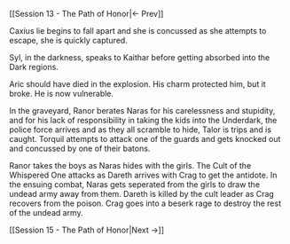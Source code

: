 [[Session 13 - The Path of Honor|<- Prev]]

Caxius lie begins to fall apart and she is concussed as she attempts to escape, she is quickly captured.

Syl, in the darkness, speaks to Kaithar before getting absorbed into the Dark regions.

Aric should have died in the explosion. His charm protected him, but it broke. He is now vulnerable.

In the graveyard, Ranor berates Naras for his carelessness and stupidity, and for his lack of responsibility in taking the kids into the Underdark, the police force arrives and as they all scramble to hide, Talor is trips and is caught. Torquil attempts to attack one of the guards and gets knocked out and concussed by one of their batons.

Ranor takes the boys as Naras hides with the girls. The Cult of the Whispered One attacks as Dareth arrives with Crag to get the antidote. In the ensuing combat, Naras gets seperated from the girls to draw the undead army away from them. Dareth is killed by the cult leader as Crag recovers from the poison. Crag goes into a beserk rage to destroy the rest of the undead army. 


[[Session 15 - The Path of Honor|Next ->]]